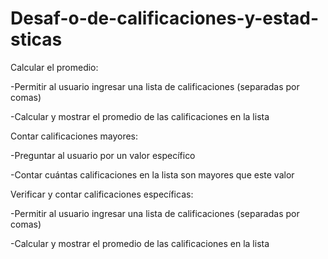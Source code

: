 # Desaf-o-de-calificaciones-y-estad-sticas

Calcular el promedio:

-Permitir al usuario ingresar una lista de calificaciones (separadas por comas)

-Calcular y mostrar el promedio de las calificaciones en la lista

Contar calificaciones mayores:

-Preguntar al usuario por un valor específico

-Contar cuántas calificaciones en la lista son mayores que este valor


Verificar y contar calificaciones específicas:

-Permitir al usuario ingresar una lista de calificaciones (separadas por comas)

-Calcular y mostrar el promedio de las calificaciones en la lista
